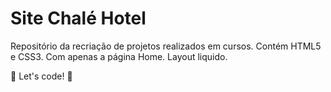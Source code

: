# Site Chalé Hotel

Repositório da recriação de projetos realizados em cursos. Contém HTML5 e CSS3. Com apenas a página Home. Layout liquido.



🚀 Let's code! 🚀